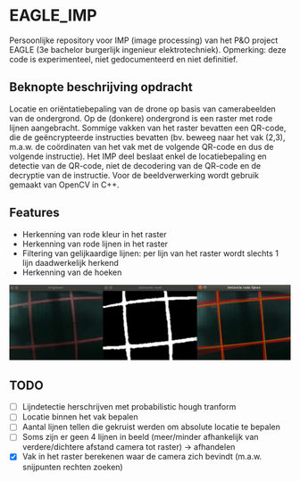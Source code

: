 # EAGLE_IMP
Persoonlijke repository voor IMP (image processing) van het P&amp;O project EAGLE (3e bachelor burgerlijk ingenieur elektrotechniek).
Opmerking: deze code is experimenteel, niet gedocumenteerd en niet definitief.

## Beknopte beschrijving opdracht
Locatie en oriëntatiebepaling van de drone op basis van camerabeelden van de ondergrond.
Op de (donkere) ondergrond is een raster met rode lijnen aangebracht. Sommige vakken van het raster bevatten een QR-code,
die de geëncrypteerde instructies bevatten (bv. beweeg naar het vak (2,3), m.a.w. de coördinaten van het vak met de volgende QR-code en dus de volgende instructie).
Het IMP deel beslaat enkel de locatiebepaling en detectie van de QR-code, niet de decodering van de QR-code en de decryptie van de instructie.
Voor de beeldverwerking wordt gebruik gemaakt van OpenCV in C++.

## Features
* Herkenning van rode kleur in het raster
* Herkenning van rode lijnen in het raster
* Filtering van gelijkaardige lijnen: per lijn van het raster wordt slechts 1 lijn daadwerkelijk herkend
* Herkenning van de hoeken

![alt text](readme_sources/sample.png "Detectie van rode kleur, lijnen en filtering")

## TODO
* [ ] Lijndetectie herschrijven met probabilistic hough tranform
* [ ] Locatie binnen het vak bepalen
* [ ] Aantal lijnen tellen die gekruist werden om absolute locatie te bepalen
* [ ] Soms zijn er geen 4 lijnen in beeld (meer/minder afhankelijk van verdere/dichtere afstand camera tot raster) -> afhandelen
* [x] Vak in het raster berekenen waar de camera zich bevindt (m.a.w. snijpunten rechten zoeken)
